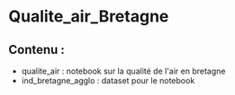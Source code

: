 # Qualite_air_Bretagne

## Contenu : 
* qualite_air : notebook sur la qualité de l'air en bretagne
* ind_bretagne_agglo : dataset pour le notebook
